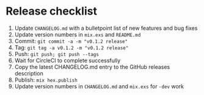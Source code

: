 # Release checklist

1. Update `CHANGELOG.md` with a bulletpoint list of new features and bug fixes
2. Update version numbers in `mix.exs` and `README.md`
3. Commit: `git commit -a -m "v0.1.2 release"`
4. Tag: `git tag -a v0.1.2 -m "v0.1.2 release"`
5. Push: `git push; git push --tags`
6. Wait for CircleCI to complete successfully
7. Copy the latest CHANGELOG.md entry to the GitHub releases description
8. Publish: `mix hex.publish`
9. Update version numbers in `CHANGELOG.md` and `mix.exs` for `-dev` work
